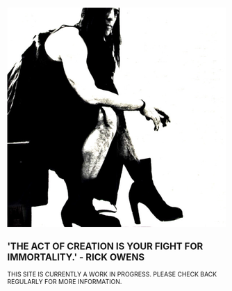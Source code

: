 ![RICK OWENS]( assets/images/rick_home.jpg )

## 'THE ACT OF CREATION IS YOUR FIGHT FOR IMMORTALITY.' - RICK OWENS

THIS SITE IS CURRENTLY A WORK IN PROGRESS. PLEASE CHECK BACK REGULARLY FOR MORE INFORMATION.